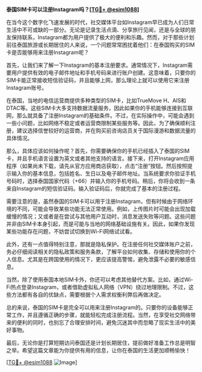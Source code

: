 **泰国SIM卡可以注册Instagram吗？[[TG💪+ @esim1088](https://t.me/s/esim1088)]**

在当今这个数字化飞速发展的时代，社交媒体平台如Instagram早已成为人们日常生活中不可或缺的一部分。无论是记录生活点滴、分享旅行见闻，还是与全球的朋友保持联系，Instagram都为用户提供了极大的便利和乐趣。然而，对于那些计划前往泰国旅游或长期居住的人来说，一个问题常常困扰着他们：在泰国购买的SIM卡是否能够用来注册Instagram呢？

首先，让我们来了解一下Instagram的基本注册要求。通常情况下，Instagram需要用户提供有效的电子邮件地址和手机号码来进行账户创建。这意味着，只要你的SIM卡能正常接收短信验证码，并且能够上网，那么理论上就可以使用它来注册Instagram账号。

在泰国，当地的电信运营商提供多种类型的SIM卡，比如TrueMove H、AIS和DTAC等。这些SIM卡大多支持数据流量服务，因此如果你的手机能够连接到互联网，那么就具备了注册Instagram的基础条件。不过，在实际操作中，可能会遇到一些小问题，比如网络不稳定或者运营商限制某些服务等。因此，为了确保顺利注册，建议选择信誉较好的运营商，并在购买前咨询店员关于国际漫游和数据流量的具体情况。

那么，具体应该如何操作呢？首先，你需要确保你的手机已经插入了泰国的SIM卡，并且手机语言设置为英文或者其他支持的语言。接下来，打开Instagram应用程序（如果尚未下载，请先从官方应用商店获取），点击“注册”按钮。然后按照提示输入你的基本信息，包括姓名、生日以及电子邮件地址。当系统要求你验证手机号码时，选择泰国国家代码（+66）并输入你的手机号码。稍后，你将会收到一条来自Instagram的短信验证码。输入验证码后，你就完成了基本的注册过程。

需要注意的是，虽然泰国的SIM卡可以用于注册Instagram，但有时候由于网络环境的不同，可能会导致某些功能无法正常使用。例如，上传图片时可能会出现加载缓慢的情况；又或者是在尝试与其他用户互动时，消息发送失败等问题。这些问题并非由SIM卡本身引起，而是可能与当地的网络基础设施有关。因此，如果你发现某些功能存在问题，不妨尝试切换到Wi-Fi网络试试看。

此外，还有一点值得特别注意，那就是隐私保护。在注册任何社交媒体账户之前，务必仔细阅读相关的隐私政策和服务条款，了解平台如何收集、存储和使用你的个人信息。尤其是在跨国使用的情况下，更应该提高警惕，避免泄露不必要的敏感信息。

当然，除了使用泰国本地SIM卡外，你还可以考虑其他替代方案。比如，通过Wi-Fi热点登录Instagram，或者借助虚拟私人网络（VPN）绕过地理限制。不过，这些方法都有各自的优缺点，需要根据个人需求权衡利弊后再做决定。

总的来说，泰国的SIM卡是完全可以用来注册Instagram的。只要你的设备能够正常工作，并且遵循正确的步骤，就能轻松完成注册流程。当然，在享受社交网络带来的便利的同时，也别忘了合理安排时间，避免沉迷其中而忽略了现实生活中的美好事物。

最后，无论你是打算短期访问泰国还是计划长期居住，提前做好准备工作总是明智之举。希望这篇文章能为你提供有用的信息，让你在泰国的生活更加顺畅愉快！

[[TG💪+ @esim1088](https://t.me/s/esim1088) ![Image](https://i.postimg.cc/4NQfJmqS/Snipaste-2025-05-13-00-14-12.png)]